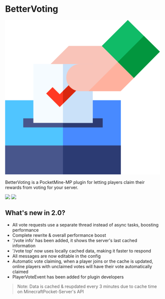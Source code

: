 # BetterVoting

![](assets/logo.png)

BetterVoting is a PocketMine-MP plugin for letting players claim their rewards from voting for your server.

[![](https://poggit.pmmp.io/shield.state/BetterVoting)](https://poggit.pmmp.io/p/BetterVoting) [![](https://poggit.pmmp.io/shield.dl.total/BetterVoting)](https://poggit.pmmp.io/p/BetterVoting)

## What's new in 2.0?

- All vote requests use a separate thread instead of async tasks, boosting performance
- Complete rewrite & overall performance boost
- '/vote info' has been added, it shows the server's last cached information
- '/vote top' now uses locally cached data, making it faster to respond
- All messages are now editable in the config
- Automatic vote claiming, when a player joins or the cache is updated, online players with unclaimed votes will have
  their vote automatically claimed
- PlayerVoteEvent has been added for plugin developers

> Note: Data is cached & reupdated every 3 minutes due to cache time on MinecraftPocket-Server's API